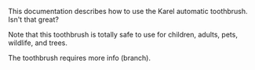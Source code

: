 This documentation describes how to use the Karel automatic toothbrush. Isn't that great?

Note that this toothbrush is totally safe to use for children, adults, pets, wildlife, and trees.

The toothbrush requires more info (branch).
